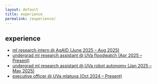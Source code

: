 ```yaml
---
layout: default
title: experience
permalink: /experience/
---
```


## experience

- [ml research intern @ AgAID (June 2025 – Aug 2025)](/experience/agaid)
- [undergrad ml research assistant @ UVa floodwatch (Apr 2025 – Present)](/experience/floodwatch)
- [undergrad ml research assistant @ UVa robot autonomy (Jan 2025 – May 2025)](/experience/robot-autonomy)
- [executive officer @ UVa mlatuva (Oct 2024 – Present)](/experience/mlatuva)
